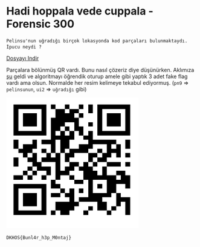 # Hadi hoppala vede cuppala - Forensic 300

```
Pelinsu'nun uğradığı birçok lokasyonda kod parçaları bulunmaktaydı. İpucu neydi ?
```
[Dosyayı Indir](./5e4d6213453b23d161887fc099062bcf9be57e26.zip)

Parçalara bölünmüş QR vardı. Bunu nasıl çözeriz diye düşünürken. Aklımıza [şu](https://medium.freecodecamp.org/lets-enhance-how-we-found-rogerkver-s-1000-wallet-obfuscated-private-key-8514e74a5433) geldi ve algoritmayı öğrendik oturup amele gibi yaptık 3 adet fake flag vardı ama olsun. Normalde her resim kelimeye tekabul ediyormuş. (`pn9` => `pelinsunun`, `ui2` => `uğradığı` gibi)

![](son.png)
```
DKHOS{Bunl4r_h3p_M0ntaj}
```
